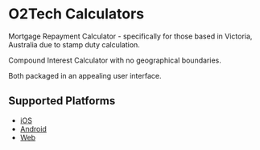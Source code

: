 # O2Tech Calculators

Mortgage Repayment Calculator - specifically for those based in Victoria, Australia due to stamp duty calculation.

Compound Interest Calculator with no geographical boundaries.

Both packaged in an appealing user interface.

## Supported Platforms

- [iOS](https://apps.apple.com/us/app/o2tech-calculators/id6741880330)
- [Android](https://play.google.com/store/apps/details?id=com.o2tech.calculators)
- [Web](https://o2-calculators.web.app/)
